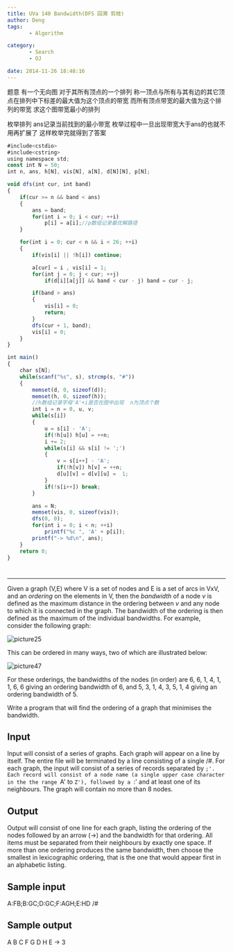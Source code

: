 ```yaml
---
title: UVa 140 Bandwidth(DFS 回溯 剪枝)
author: Deng
tags: 
       - Algorithm

category: 
       - Search
       - OJ

date: 2014-11-26 18:48:16
---
```

题意 有一个无向图 对于其所有顶点的一个排列 称一顶点与所有与其有边的其它顶点在排列中下标差的最大值为这个顶点的带宽 而所有顶点带宽的最大值为这个排列的带宽 求这个图带宽最小的排列

枚举排列 ans记录当前找到的最小带宽 枚举过程中一旦出现带宽大于ans的也就不用再扩展了 这样枚举完就得到了答案

```js 
#include<cstdio>
#include<cstring>
using namespace std;
const int N = 50;
int n, ans, h[N], vis[N], a[N], d[N][N], p[N];

void dfs(int cur, int band)
{
    if(cur >= n && band < ans)
    {
        ans = band;
        for(int i = 0; i < cur; ++i)
            p[i] = a[i];//p数组记录最优解路径
    }

    for(int i = 0; cur < n && i < 26; ++i)
    {
        if(vis[i] || !h[i]) continue;

        a[cur] = i , vis[i] = 1;
        for(int j = 0; j < cur; ++j)
            if(d[i][a[j]] && band < cur - j) band = cur - j;

        if(band > ans)
        {
            vis[i] = 0;
            return;
        }
        dfs(cur + 1, band);
        vis[i] = 0;
    }
}

int main()
{
    char s[N];
    while(scanf("%s", s), strcmp(s, "#"))
    {
        memset(d, 0, sizeof(d));
        memset(h, 0, sizeof(h));
        //h数组记录字母'A'+i是否在图中出现  n为顶点个数
        int i = n = 0, u, v;
        while(s[i])
        {
            u = s[i] - 'A';
            if(!h[u]) h[u] = ++n;
            i += 2;
            while(s[i] && s[i] != ';')
            {
                v = s[i++] - 'A';
                if(!h[v]) h[v] = ++n;
                d[u][v] = d[v][u] =  1;
            }
            if(!s[i++]) break;
        }

        ans = N;
        memset(vis, 0, sizeof(vis));
        dfs(0, 0);
        for(int i = 0; i < n; ++i)
            printf("%c ", 'A' + p[i]);
        printf("-> %d\n", ans);
    }
    return 0;
}
```

#

****

Given a graph (V,E) where V is a set of nodes and E is a set of arcs in VxV, and an *ordering* on the elements in V, then the *bandwidth* of a node *v* is defined as the maximum distance in the ordering between *v* and any node to which it is connected in the graph. The bandwidth of the ordering is then defined as the maximum of the individual bandwidths. For example, consider the following graph:

![picture25](../images/dge.org-external-1-140img1.gif.png)

This can be ordered in many ways, two of which are illustrated below:

![picture47](../images/dge.org-external-1-140img2.gif.png)

For these orderings, the bandwidths of the nodes (in order) are 6, 6, 1, 4, 1, 1, 6, 6 giving an ordering bandwidth of 6, and 5, 3, 1, 4, 3, 5, 1, 4 giving an ordering bandwidth of 5.

Write a program that will find the ordering of a graph that minimises the bandwidth.

## Input

Input will consist of a series of graphs. Each graph will appear on a line by itself. The entire file will be terminated by a line consisting of a single /#. For each graph, the input will consist of a series of records separated by `;'. Each record will consist of a node name (a single upper case character in the the range `A' to `Z'), followed by a `:' and at least one of its neighbours. The graph will contain no more than 8 nodes.

## Output

Output will consist of one line for each graph, listing the ordering of the nodes followed by an arrow (->) and the bandwidth for that ordering. All items must be separated from their neighbours by exactly one space. If more than one ordering produces the same bandwidth, then choose the smallest in lexicographic ordering, that is the one that would appear first in an alphabetic listing.

## Sample input

A:FB;B:GC;D:GC;F:AGH;E:HD /#

## Sample output

A B C F G D H E -> 3